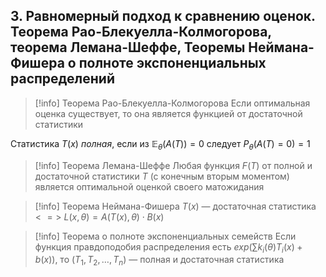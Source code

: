 ## 3. Равномерный подход к сравнению оценок. Теорема Рао-Блекуелла-Колмогорова, теорема Лемана-Шеффе, Теоремы Неймана-Фишера о полноте экспоненциальных распределений

>[!info] Теорема Рао-Блекуелла-Колмогорова
>Если оптимальная оценка существует, то она является функцией от достаточной статистики

Статистика $T(x)$ *полная*, если из $\mathbb{E}_{\theta}(A(T)) = 0$ следует $P_{\theta}(A(T) = 0) = 1$

>[!info] Теорема Лемана-Шеффе
>Любая функция $F(T)$ от полной и достаточной статистики $T$ (c конечным вторым моментом) является оптимальной оценкой своего матожидания

>[!info] Теорема Неймана-Фишера
> $T(x)$ — достаточная статистика $<=>$ $L(x, \theta) = A(T(x), \theta) \cdot B(x)$

>[!info] Теорема о полноте экспоненциальных семейств
>Если функция правдоподобия распределения есть $exp(\sum k_{i}(\theta)T_{i}(x) + b(x))$, то $(T_1, T_2, \dots, T_n)$ — полная и достаточная статистика